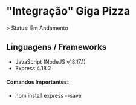 <h1>"Integração" Giga Pizza</h1>
> Status: Em Andamento

## Linguagens / Frameworks
+ JavaScript (NodeJS v18.17.1)
+ Express 4.18.2

#### Comandos Importantes:
+ npm install express --save